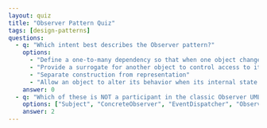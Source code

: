 ```yaml
---
layout: quiz
title: "Observer Pattern Quiz"
tags: [design-patterns]
questions:
  - q: "Which intent best describes the Observer pattern?"
    options:
      - "Define a one-to-many dependency so that when one object changes state all dependents are notified"
      - "Provide a surrogate for another object to control access to it"
      - "Separate construction from representation"
      - "Allow an object to alter its behavior when its internal state changes"
    answer: 0
  - q: "Which of these is NOT a participant in the classic Observer UML?"
    options: ["Subject", "ConcreteObserver", "EventDispatcher", "Observer"]
    answer: 2
---
```

